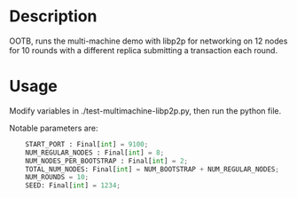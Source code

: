 # Description

OOTB, runs the multi-machine demo with libp2p for networking on 12 nodes for 10 rounds with a different replica submitting a transaction each round.

# Usage

Modify variables in ./test-multimachine-libp2p.py, then run the python file.

Notable parameters are:

```python
    START_PORT : Final[int] = 9100;
    NUM_REGULAR_NODES : Final[int] = 8;
    NUM_NODES_PER_BOOTSTRAP : Final[int] = 2;
    TOTAL_NUM_NODES: Final[int] = NUM_BOOTSTRAP + NUM_REGULAR_NODES;
    NUM_ROUNDS = 10;
    SEED: Final[int] = 1234;
```
